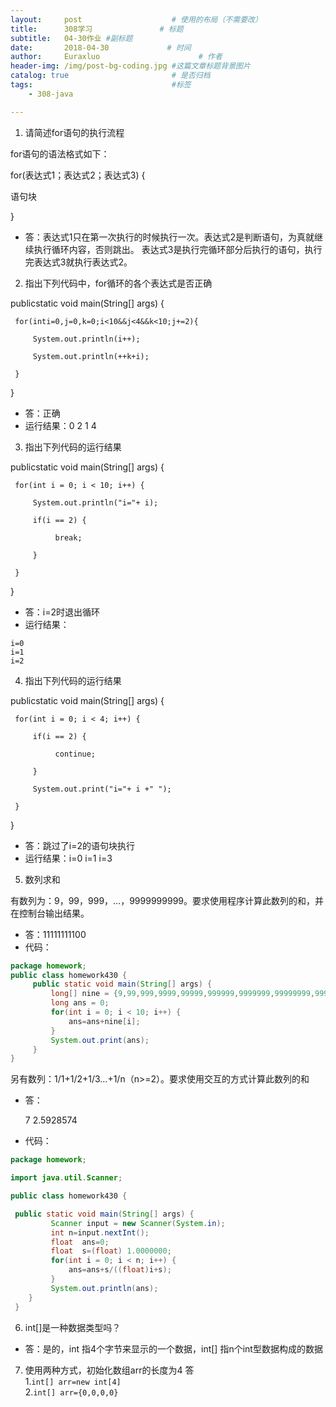 ```yaml
---
layout:     post                    # 使用的布局（不需要改）
title:      308学习               # 标题 
subtitle:   04-30作业 #副标题
date:       2018-04-30             # 时间
author:     Euraxluo                      # 作者
header-img: /img/post-bg-coding.jpg #这篇文章标题背景图片
catalog: true                       # 是否归档
tags:                               #标签
    - 308-java

---
```


1. 请简述for语句的执行流程

for语句的语法格式如下：

for(表达式1；表达式2；表达式3) {

   语句块

}

+ 答：表达式1只在第一次执行的时候执行一次。表达式2是判断语句，为真就继续执行循环内容，否则跳出。 表达式3是执行完循环部分后执行的语句，执行完表达式3就执行表达式2。 


2. 指出下列代码中，for循环的各个表达式是否正确

 publicstatic void main(String[] args) {

     for(inti=0,j=0,k=0;i<10&&j<4&&k<10;j+=2){
    
         System.out.println(i++);
    
         System.out.println(++k+i);
    
     }

 }

+ 答：正确
+ 运行结果：0 2 1 4

3. 指出下列代码的运行结果

 publicstatic void main(String[] args) {

     for(int i = 0; i < 10; i++) {
    
         System.out.println("i="+ i);
    
         if(i == 2) {
    
              break;
    
         }
    
     }

 }

+ 答：i=2时退出循环
+ 运行结果：

```
i=0
i=1
i=2
```

4. 指出下列代码的运行结果

 publicstatic void main(String[] args) {

     for(int i = 0; i < 4; i++) {
    
         if(i == 2) {
    
              continue;
    
         }
    
         System.out.print("i="+ i +" ");
    
     } 

 }

+ 答：跳过了i=2的语句块执行
+ 运行结果：i=0 i=1 i=3 

5. 数列求和

有数列为：9，99，999，...，9999999999。要求使用程序计算此数列的和，并在控制台输出结果。
+ 答：11111111100
+ 代码：
```java
package homework;
public class homework430 {
	 public static void main(String[] args) {
		 long[] nine = {9,99,999,9999,99999,999999,9999999,99999999,999999999,9999999999L};
		 long ans = 0;
	     for(int i = 0; i < 10; i++) {
	    	 ans=ans+nine[i];
	     }
         System.out.print(ans);
	 }
}
```

另有数列：1/1+1/2+1/3…+1/n（n>=2）。要求使用交互的方式计算此数列的和
+ 答：

  7
  2.5928574

+ 代码：

```java
package homework;

import java.util.Scanner;

public class homework430 {

 public static void main(String[] args) {
		 Scanner input = new Scanner(System.in);
		 int n=input.nextInt();
		 float  ans=0;
		 float  s=(float) 1.0000000;
	     for(int i = 0; i < n; i++) {
	    	 ans=ans+s/((float)i+s);
	     }
	     System.out.println(ans);  
 	}
 }
```

6. int[]是一种数据类型吗？
+ 答：是的，int 指4个字节来显示的一个数据，int[] 指n个int型数据构成的数据

7. 使用两种方式，初始化数组arr的长度为4
    答	
      1.`int[] arr=new int[4]`	
    2.`int[] arr={0,0,0,0}`